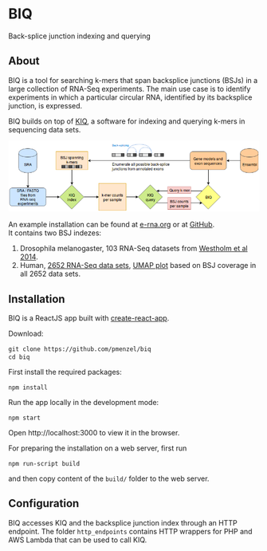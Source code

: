 # BIQ

Back-splice junction indexing and querying

## About

BIQ is a tool for searching k-mers that span backsplice junctions (BSJs) in a large collection of RNA-Seq experiments.
The main use case is to identify experiments in which a particular circular RNA, identified by its backsplice junction, is expressed.

BIQ builds on top of [KIQ](https://github.com/pmenzel/kiq), a software for indexing and querying k-mers in sequencing data sets.

![Flow chart](flowchart/BIQ_flow.png?raw=true "BIQ flow chart")

An example installation can be found at [e-rna.org](http://e-rna.org/biq/) or at [GitHub](https://pmenzel.github.io/biq/).  
It contains two BSJ indezes:
1. Drosophila melanogaster, 103 RNA-Seq datasets from [Westholm et al 2014](https://www.ncbi.nlm.nih.gov/pubmed/25544350).
2. Human, [2652 RNA-Seq data sets](http://www.cs.cmu.edu/~ckingsf/software/bloomtree/srr-list.txt), [UMAP plot](https://plot.ly/~pmenzel/13/#/) based on BSJ coverage in all 2652 data sets.


## Installation
BIQ is a ReactJS app built with [create-react-app](https://github.com/facebook/create-react-app).

Download:
```
git clone https://github.com/pmenzel/biq
cd biq
```
First install the required packages:
```
npm install
```
Run the app locally in the development mode:
```
npm start
```
Open http://localhost:3000 to view it in the browser.

For preparing the installation on a web server, first run
```
npm run-script build
```
and then copy content of the `build/` folder to the web server.

## Configuration

BIQ accesses KIQ and the backsplice junction index through an HTTP
endpoint.  The folder `http_endpoints` contains HTTP wrappers for PHP
and AWS Lambda that can be used to call KIQ.



